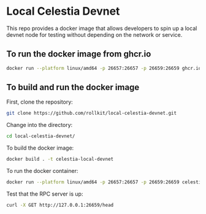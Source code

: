 # Local Celestia Devnet

This repo provides a docker image that allows developers to spin up a local
devnet node for testing without depending on the network or service.

## To run the docker image from ghcr.io

```bash
docker run --platform linux/amd64 -p 26657:26657 -p 26659:26659 ghcr.io/rollkit/local-celestia-devnet:latest
```

## To build and run the docker image

First, clone the repository:

```bash
git clone https://github.com/rollkit/local-celestia-devnet.git
```

Change into the directory:

```bash
cd local-celestia-devnet/
```

To build the docker image:

```bash
docker build . -t celestia-local-devnet
```

To run the docker container:

```bash
docker run --platform linux/amd64 -p 26657:26657 -p 26659:26659 celestia-local-devnet
```

Test that the RPC server is up:

```bash
curl -X GET http://127.0.0.1:26659/head
```
